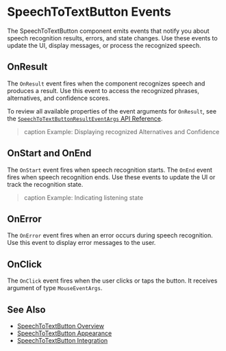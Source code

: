 
# SpeechToTextButton Events

The SpeechToTextButton component emits events that notify you about speech recognition results, errors, and state changes. Use these events to update the UI, display messages, or process the recognized speech.

## OnResult

The `OnResult` event fires when the component recognizes speech and produces a result. Use this event to access the recognized phrases, alternatives, and confidence scores.

To review all available properties of the event arguments for `OnResult`, see the [`SpeechToTextButtonResultEventArgs` API Reference](https://docs.telerik.com/blazor-ui/api/Telerik.Blazor.Components.SpeechToTextButtonResultEventArgs.html).

>caption Example: Displaying recognized Alternatives and Confidence

<demo metaUrl="client/speechtotextbutton/onresult/" height="300"></demo>

## OnStart and OnEnd

The `OnStart` event fires when speech recognition starts. The `OnEnd` event fires when speech recognition ends. Use these events to update the UI or track the recognition state.

>caption Example: Indicating listening state

<demo metaUrl="client/speechtotextbutton/onstartend/" height="300"></demo>

## OnError

The `OnError` event fires when an error occurs during speech recognition. Use this event to display error messages to the user.

## OnClick

The `OnClick` event fires when the user clicks or taps the button. It receives argument of type `MouseEventArgs`.

## See Also

- [SpeechToTextButton Overview](slug:speechtotextbutton-overview)
- [SpeechToTextButton Appearance](slug:speechtotextbutton-appearance)
- [SpeechToTextButton Integration](slug:speechtotextbutton-integration)